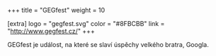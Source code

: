 +++
title = "GEGfest"
weight = 10

[extra]
logo = "gegfest.svg"
color = "#8FBCBB"
link = "http://www.gegfest.cz/"
+++

GEGfest je událost, na které se slaví úspěchy velkého bratra, Googla.

